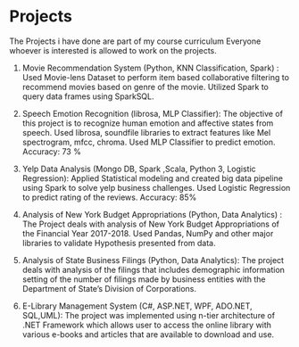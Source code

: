 # Projects
The Projects i have done are part of my course curriculum
Everyone whoever is interested is allowed to work on the projects.

1. Movie Recommendation System (Python, KNN Classification, Spark) : Used Movie-lens Dataset to perform item based collaborative filtering to recommend movies based on genre of the movie. Utilized Spark to query data frames using SparkSQL.

2. Speech Emotion Recognition (librosa, MLP Classifier): The objective of this project is to recognize human emotion and affective states from speech. Used librosa, soundfile libraries to extract features like Mel spectrogram, mfcc, chroma. Used MLP Classifier to predict emotion. 										            		            Accuracy: 73 %

3. Yelp Data Analysis (Mongo DB, Spark ,Scala, Python 3, Logistic Regression): Applied Statistical modeling and created big data pipeline using Spark to solve yelp business challenges. Used Logistic Regression to predict rating of the reviews.                                 Accuracy: 85%

4. Analysis of New York Budget Appropriations (Python, Data Analytics) : The Project deals with analysis of New York Budget Appropriations of the Financial Year 2017-2018. Used Pandas, NumPy and other major libraries to validate Hypothesis presented from data.

5. Analysis of State Business Filings (Python, Data Analytics): The project deals with analysis of the filings that includes demographic information setting of the number of filings made by business entities with the Department of State’s Division of Corporations.

6. E-Library Management System (C#, ASP.NET, WPF, ADO.NET, SQL,UML): The project was implemented using n-tier architecture of .NET Framework which allows user to access the online library with various e-books and articles that are available to download and use.
